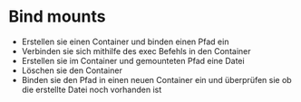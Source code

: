 # Bind mounts

- Erstellen sie einen Container und binden einen Pfad ein
- Verbinden sie sich mithilfe des exec Befehls in den Container
- Erstellen sie im Container und gemounteten Pfad eine Datei
- Löschen sie den Container
- Binden sie den Pfad in einen neuen Container ein und überprüfen sie ob die erstellte Datei noch vorhanden ist
